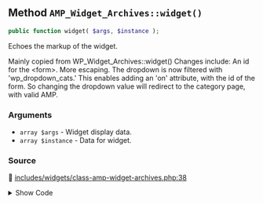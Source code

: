 ## Method `AMP_Widget_Archives::widget()`

```php
public function widget( $args, $instance );
```

Echoes the markup of the widget.

Mainly copied from WP_Widget_Archives::widget() Changes include: An id for the &lt;form&gt;. More escaping. The dropdown is now filtered with &#039;wp_dropdown_cats.&#039; This enables adding an &#039;on&#039; attribute, with the id of the form. So changing the dropdown value will redirect to the category page, with valid AMP.

### Arguments

* `array $args` - Widget display data.
* `array $instance` - Data for widget.

### Source

:link: [includes/widgets/class-amp-widget-archives.php:38](../../includes/widgets/class-amp-widget-archives.php#L38-L113)

<details>
<summary>Show Code</summary>

```php
public function widget( $args, $instance ) {
	if ( ! amp_is_request() ) {
		parent::widget( $args, $instance );
		return;
	}
	$c = ! empty( $instance['count'] ) ? '1' : '0';
	$d = ! empty( $instance['dropdown'] ) ? '1' : '0';
	/** This filter is documented in wp-includes/widgets/class-wp-widget-pages.php */
	$title = apply_filters( 'widget_title', empty( $instance['title'] ) ? __( 'Archives', 'default' ) : $instance['title'], $instance, $this->id_base );
	echo wp_kses_post( $args['before_widget'] );
	if ( $title ) :
		echo wp_kses_post( $args['before_title'] . $title . $args['after_title'] );
	endif;
	if ( $d ) :
		$dropdown_id = "{$this->id_base}-dropdown-{$this->number}";
		?>
		<form action="<?php echo esc_url( home_url() ); ?>" method="get" target="_top">
			<label class="screen-reader-text" for="<?php echo esc_attr( $dropdown_id ); ?>"><?php echo esc_html( $title ); ?></label>
			<select id="<?php echo esc_attr( $dropdown_id ); ?>" name="archive-dropdown" on="change:AMP.navigateTo(url=event.value)">
				<?php
				/** This filter is documented in wp-includes/widgets/class-wp-widget-archives.php */
				$dropdown_args = apply_filters(
					'widget_archives_dropdown_args',
					[
						'type'            => 'monthly',
						'format'          => 'option',
						'show_post_count' => $c,
					]
				);
				switch ( $dropdown_args['type'] ) {
					case 'yearly':
						$label = __( 'Select Year', 'default' );
						break;
					case 'monthly':
						$label = __( 'Select Month', 'default' );
						break;
					case 'daily':
						$label = __( 'Select Day', 'default' );
						break;
					case 'weekly':
						$label = __( 'Select Week', 'default' );
						break;
					default:
						$label = __( 'Select Post', 'default' );
						break;
				}
				?>
				<option value=""><?php echo esc_attr( $label ); ?></option>
				<?php wp_get_archives( $dropdown_args ); ?>
			</select>
		</form>
	<?php else : ?>
		<ul>
			<?php
			/** This filter is documented in wp-includes/widgets/class-wp-widget-archives.php */
			wp_get_archives(
				apply_filters(
					'widget_archives_args',
					[
						'type'            => 'monthly',
						'show_post_count' => $c,
					]
				)
			);
			?>
		</ul>
		<?php
	endif;
	echo wp_kses_post( $args['after_widget'] );
}
```

</details>
